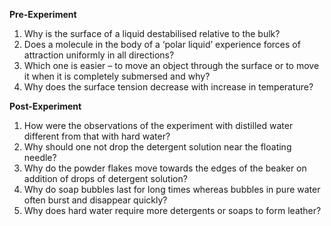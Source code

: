 **Pre-Experiment**

1. Why is the surface of a liquid destabilised relative to the bulk?  
2. Does a molecule in the body of a ‘polar liquid’ experience forces of attraction uniformly in all directions?  
3. Which one is easier – to move an object through the surface or to move it when it is completely submersed and why?  
4. Why does the surface tension decrease with increase in temperature?  

**Post-Experiment**  

1. How were the observations of the experiment with distilled water different from that with hard water?  
2. Why should one not drop the detergent solution near the floating needle?  
3. Why do the powder flakes move towards the edges of the beaker on addition of drops of detergent solution?  
4. Why do soap bubbles last for long times whereas bubbles in pure water often burst and disappear quickly?  
5. Why does hard water require more detergents or soaps to form leather?


